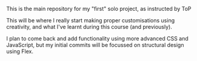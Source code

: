 This is the main repository for my "first" solo project, as instructed by ToP

This will be where I really start making proper customisations using creativity, and what I've learnt during this course (and previously).

I plan to come back and add functionality using more advanced CSS and JavaScript, but my initial commits will be focussed on structural design using Flex.